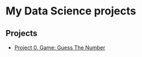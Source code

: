 # My Data Science projects

## Projects

* [Project 0. Game: Guess The Number](https://github.com/mackenzy/sf_data_science/project_0)

